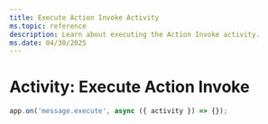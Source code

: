 ```yaml
---
title: Execute Action Invoke Activity
ms.topic: reference
description: Learn about executing the Action Invoke activity.
ms.date: 04/30/2025
---
```


# Activity: Execute Action Invoke

```typescript
app.on('message.execute', async ({ activity }) => {});
```
